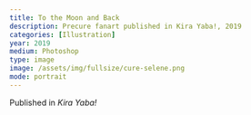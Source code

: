```yaml
---
title: To the Moon and Back
description: Precure fanart published in Kira Yaba!, 2019
categories: [Illustration]
year: 2019
medium: Photoshop
type: image
image: /assets/img/fullsize/cure-selene.png
mode: portrait
---
```


Published in *Kira Yaba!*